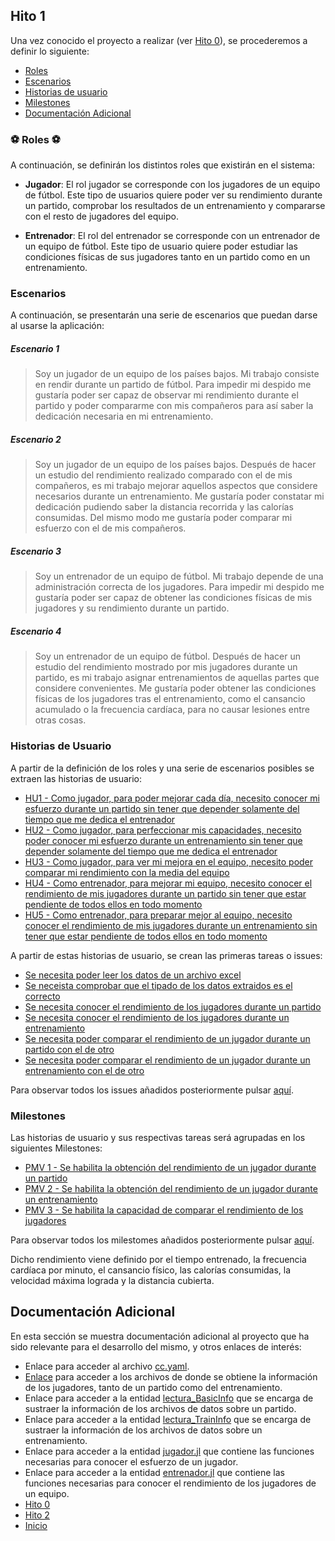 ## Hito 1

Una vez conocido el proyecto a realizar (ver [Hito 0](Hito_0.md)), se procederemos a definir lo siguiente:


* [Roles](#roles)
* [Escenarios](#escenarios)
* [Historias de usuario](#historias)
* [Milestones](#milestones)
* [Documentación Adicional](#documentación-adicional)


<a name="roles"></a>
### ⚽ Roles ⚽

A continuación, se definirán los distintos roles que existirán en el sistema:

* **Jugador**: El rol jugador se corresponde con los jugadores de un equipo de fútbol. Este tipo de usuarios quiere poder ver su rendimiento durante un partido, comprobar los resultados de un entrenamiento y compararse con el resto de jugadores del equipo.

* **Entrenador**: El rol del entrenador se corresponde con un entrenador de un equipo de fútbol. Este tipo de usuario quiere poder estudiar las condiciones físicas de sus jugadores tanto en un partido como en un entrenamiento.

<a name="escenarios"></a>
### Escenarios

A continuación, se presentarán una serie de escenarios que puedan darse al usarse la aplicación:

##### Escenario 1
>Soy un jugador de un equipo de los países bajos. Mi trabajo consiste en rendir durante un partido de fútbol. Para impedir mi despido me gustaría poder ser capaz de observar mi rendimiento durante el partido y poder compararme con mis compañeros para así saber la dedicación necesaria en mi entrenamiento.

##### Escenario 2
>Soy un jugador de un equipo de los países bajos. Después de hacer un estudio del rendimiento realizado comparado con el de mis compañeros, es mi trabajo mejorar aquellos aspectos que considere necesarios durante un entrenamiento. Me gustaría poder constatar mi dedicación pudiendo saber la distancia recorrida y las calorías consumidas. Del mismo modo me gustaría poder comparar mi esfuerzo con el de mis compañeros.

##### Escenario 3
>Soy un entrenador de un equipo de fútbol. Mi trabajo depende de una administración correcta de los jugadores. Para impedir mi despido me gustaría poder ser capaz de obtener las condiciones físicas de mis jugadores y su rendimiento durante un partido.

##### Escenario 4
>Soy un entrenador de un equipo de fútbol. Después de hacer un estudio del rendimiento mostrado por mis jugadores durante un partido, es mi trabajo asignar entrenamientos de aquellas partes que considere convenientes. Me gustaría poder obtener las condiciones físicas de los jugadores tras el entrenamiento, como el cansancio acumulado o la frecuencia cardíaca, para no causar lesiones entre otras cosas.

<a name="historias"></a>
### Historias de Usuario

A partir de la definición de los roles y una serie de escenarios posibles se extraen las historias de usuario:

* [HU1 - Como jugador, para poder mejorar cada día, necesito conocer mi esfuerzo durante un partido sin tener que depender solamente del tiempo que me dedica el entrenador](https://github.com/vntr-CC/Forward-Football/issues/3)
* [HU2 - Como jugador, para perfeccionar mis capacidades, necesito poder conocer mi esfuerzo durante un entrenamiento sin tener que depender solamente del tiempo que me dedica el entrenador](https://github.com/vntr-CC/Forward-Football/issues/4)
* [HU3 - Como jugador, para ver mi mejora en el equipo, necesito poder comparar mi rendimiento con la media del equipo](https://github.com/vntr-CC/Forward-Football/issues/17)
* [HU4 - Como entrenador, para mejorar mi equipo, necesito conocer el rendimiento de mis jugadores durante un partido sin tener que estar pendiente de todos ellos en todo momento](https://github.com/vntr-CC/Forward-Football/issues/5)
* [HU5 - Como entrenador, para preparar mejor al equipo, necesito conocer el rendimiento de mis jugadores durante un entrenamiento sin tener que estar pendiente de todos ellos en todo momento](https://github.com/vntr-CC/Forward-Football/issues/6)

A partir de estas historias de usuario, se crean las primeras tareas o issues:

* [Se necesita poder leer los datos de un archivo excel](https://github.com/vntr-CC/Forward-Football/issues/7)
* [Se neceista comprobar que el tipado de los datos extraidos es el correcto](https://github.com/vntr-CC/Forward-Football/issues/8)
* [Se necesita conocer el rendimiento de los jugadores durante un partido](https://github.com/vntr-CC/Forward-Football/issues/18)
* [Se necesita conocer el rendimiento de los jugadores durante un entrenamiento](https://github.com/vntr-CC/Forward-Football/issues/19)
* [Se necesita poder comparar el rendimiento de un jugador durante un partido con el de otro](https://github.com/vntr-CC/Forward-Football/issues/11)
* [Se necesita poder comparar el rendimiento de un jugador durante un entrenamiento con el de otro](https://github.com/vntr-CC/Forward-Football/issues/13)

Para observar todos los issues añadidos posteriormente pulsar [aquí](https://github.com/vntr-CC/ForwardFootball/issues).

<a name="milestones"></a>
### Milestones

Las historias de usuario y sus respectivas tareas será agrupadas en los siguientes Milestones:

* [PMV 1 - Se habilita la obtención del rendimiento de un jugador durante un partido](https://github.com/vntr-CC/Forward-Football/milestone/2)
* [PMV 2 - Se habilita la obtención del rendimiento de un jugador durante un entrenamiento](https://github.com/vntr-CC/Forward-Football/milestone/3)
* [PMV 3 - Se habilita la capacidad de comparar el rendimiento de los jugadores](https://github.com/vntr-CC/Forward-Football/milestone/4)

Para observar todos los milestomes añadidos posteriormente pulsar [aquí](https://github.com/vntr-CC/ForwardFootball/milestones).

Dicho rendimiento viene definido por el tiempo entrenado, la frecuencia cardíaca por minuto, el cansancio físico, las calorías consumidas, la velocidad máxima lograda y la distancia cubierta.

<a name="Additional"></a>
## Documentación Adicional

En esta sección se muestra documentación adicional al proyecto que ha sido relevante para el desarrollo del mismo, y otros enlaces de interés:

- Enlace para acceder al archivo [cc.yaml](../../cc.yaml).
- [Enlace](../../src/data/) para acceder a los archivos de donde se obtiene la información de los jugadores, tanto de un partido como del entrenamiento. 
- Enlace para acceder a la entidad [lectura_BasicInfo](../../src/leer_Partido.jl) que se encarga de sustraer la información de los archivos de datos sobre un partido.
- Enlace para acceder a la entidad [lectura_TrainInfo](../../src/leerTrainInfo.jl) que se encarga de sustraer la información de los archivos de datos sobre un entrenamiento.
- Enlace para acceder a la entidad [jugador.jl](../../src/jugador.jl) que contiene las funciones necesarias para conocer el esfuerzo de un jugador.
- Enlace para acceder a la entidad [entrenador.jl](../../src/entrenador.jl) que contiene las funciones necesarias para conocer el rendimiento de los jugadores de un equipo.
- [Hito 0](Hito_0.md)
- [Hito 2](Hito_2.md)
- [Inicio](../../README.md)
